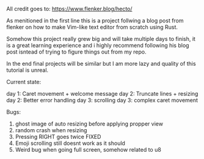 All credit goes to: https://www.flenker.blog/hecto/

As menitioned in the first line this is a project follwing a blog post from flenker on how to make Vim-like text editor from scratch using Rust.

Somehow this project really grew big and will take multiple days to finish, it is a great learning experience and i highly recommend following his blog post isntead of trying to figure things out from my repo.

In the end final projects will be similar but I am more lazy and quality of this tutorial is unreal.

Current state: 

day 1: Caret movement + welcome message
day 2: Truncate lines + resizing
day 2: Better error handling
day 3: scrolling
day 3: complex caret movement

Bugs: 
1. ghost image of auto resizing before applying propper view
2. random crash when resizing
3. Pressing RIGHT goes twice FIXED
4. Emoji scrolling still doesnt work as it should
5. Weird bug when going full screen, somehow related to u8
